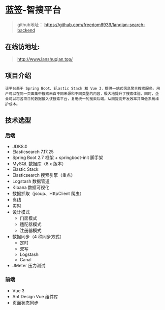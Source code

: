 # 蓝签-智搜平台
> github地址： https://github.com/freedom8939/lanqian-search-backend
## 在线访地址:
> http://www.lanshuqian.top/
## 项目介绍
    该平台基于 Spring Boot、Elastic Stack 和 Vue 3，提供一站式信息聚合搜索服务。用户可以在同一页面集中搜索来自不同来源和不同类型的内容，极大地提升了搜索体验。同时，企业可以将各项目的数据接入该搜索平台，复用统一的搜索后端，从而提高开发效率并降低系统维护成本。

## 技术选型
### 后端
+ JDK8.0
+ Elasticsearch 7.17.25
+ Spring Boot 2.7 框架 + springboot-init 脚手架 
+ MySQL 数据库（8.x 版本）
+ Elastic Stack 
+ Elasticsearch 搜索引擎（重点） 
+ Logstash 数据管道 
+ Kibana 数据可视化 
+ 数据抓取（jsoup、HttpClient 爬虫） 
+ 离线 
+ 实时
+ 设计模式 
  + 门面模式 
  + 适配器模式 
  + 注册器模式 
+ 数据同步（4 种同步方式） 
  + 定时 
  + 双写 
  + Logstash 
  + Canal 
+ JMeter 压力测试


### 前端
+ Vue 3
+ Ant Design Vue 组件库
+ 页面状态同步

